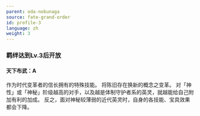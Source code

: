 ```yaml
---
parent: oda-nobunaga
source: fate-grand-order
id: profile-3
language: zh
weight: 3
---
```


### 羁绊达到Lv.3后开放

#### 天下布武：A

作为时代变革者的信长拥有的特殊技能。
将陈旧存在换新的概念之变革。
对「神性」或「神秘」阶级越高的对手，以及越是体制守护者系的英灵，就越能给自己附加有利的加成。
反之，面对神秘较薄弱的近代英灵时，自身的各技能、宝具效果都会下降。
